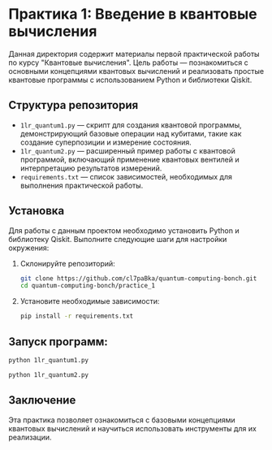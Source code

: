
# Практика 1: Введение в квантовые вычисления

Данная директория содержит материалы первой практической работы по курсу "Квантовые вычисления". Цель работы — познакомиться с основными концепциями квантовых вычислений и реализовать простые квантовые программы с использованием Python и библиотеки Qiskit.

## Структура репозитория

- `1lr_quantum1.py` — скрипт для создания квантовой программы, демонстрирующий базовые операции над кубитами, такие как создание суперпозиции и измерение состояния.
- `1lr_quantum2.py` — расширенный пример работы с квантовой программой, включающий применение квантовых вентилей и интерпретацию результатов измерений.
- `requirements.txt` — список зависимостей, необходимых для выполнения практической работы.

## Установка

Для работы с данным проектом необходимо установить Python и библиотеку Qiskit. Выполните следующие шаги для настройки окружения:

1. Склонируйте репозиторий:

    ```bash
    git clone https://github.com/cl7paBka/quantum-computing-bonch.git
    cd quantum-computing-bonch/practice_1
    ```

2. Установите необходимые зависимости:

    ```bash
    pip install -r requirements.txt
    ```


## Запуск программ:

```bash
python 1lr_quantum1.py
```

```bash
python 1lr_quantum2.py
```

## Заключение

Эта практика позволяет ознакомиться с базовыми концепциями квантовых вычислений и научиться использовать инструменты для их реализации.
